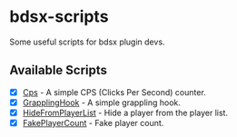 # bdsx-scripts

Some useful scripts for bdsx plugin devs.

## Available Scripts

- [x] [Cps](./src/Cps.ts) - A simple CPS (Clicks Per Second) counter.
- [x] [GrapplingHook](./src/GrapplingHook.ts) - A simple grappling hook.
- [x] [HideFromPlayerList](./src/HideFromPlayerList.ts) - Hide a player from the player list.
- [x] [FakePlayerCount](./src/FakePlayerCount.ts) - Fake player count.